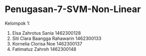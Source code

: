 # Penugasan-7-SVM-Non-Linear
Kelompok 1: 
1. Elsa Zahrotus Sania 1462300128 
2. Siti Clara Baangga Rahawarin 1462300133 
3. Kornelia Clorisa Noe 1462300137 
4. Fatimatuz Zahroh 1462300148
